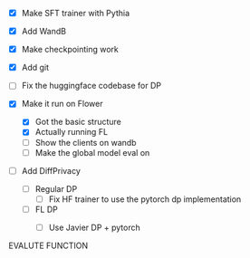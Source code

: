 - [x] Make SFT trainer with Pythia
- [x] Add WandB
- [x] Make checkpointing work
- [x] Add git

- [ ] Fix the huggingface codebase for DP
- [x] Make it run on Flower
  - [x] Got the basic structure
  - [x] Actually running FL
  - [ ] Show the clients on wandb
  - [ ] Make the global model eval on
- [ ] Add DiffPrivacy
  - [ ] Regular DP
    - [ ] Fix HF trainer to use the pytorch dp implementation
  - [ ] FL DP
    - [ ] Use Javier DP + pytorch


EVALUTE FUNCTION